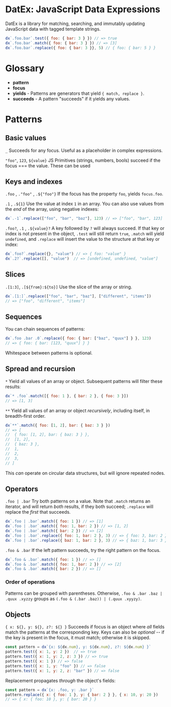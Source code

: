 # DatEx: JavaScript Data Expressions

DatEx is a library for matching, searching, and immutably updating JavaScript data with tagged template strings.

```js
dx`.foo.bar`.test({ foo: { bar: 3 } }) // => true
dx`.foo.bar`.match({ foo: { bar: 3 } }) // => [3]
dx`.foo.bar`.replace({ foo: { bar: 3 }}, 5) // { foo: { bar: 5 } }
```

# Glossary
- **pattern**
- **focus**
- **yields** - Patterns are generators that yield `{ match, replace }`.
- **succeeds** - A pattern "succeeds" if it yields any values.


# Patterns

## Basic values
`_`
Succeeds for any focus. Useful as a placeholder in complex expressions.

`"foo"`, `123`, `${value}`
JS Primitives (strings, numbers, bools) succeed if the focus === the value. These can be used

## Keys and indexes
`.foo` , `."foo"` , `.${"foo"}`
If the focus has the property `foo`, yields `focus.foo`.

`.1` , `.${1}`
Use the value at index `1` in an array. You can also use values from the _end_ of the array, using negative indexes:
```js
dx`.-1`.replace(["foo", "bar", "baz"], 123) // => ["foo", "bar", 123]
```

`.foo?`, `.1` , `.${value}?`
A key followed by `?` will always succeed. If that key or index is not present in the object, `.test` will still return `true`, `.match` will yield `undefined`, and `.replace` will insert the value to the structure at that key or index:

```js
dx`.foo?`.replace({}, "value") // => { foo: "value" }
dx`.2?`.replace([], "value")  // => [undefined, undefined, "value"]
```

## Slices
`.[1:3]`, `.[${from}:${to}]`
Use the slice of the array or string.
```js
dx`.[1:]`.replace(["foo", "bar", "baz"], ["different", "items"])
// => ["foo", "different", "items"]
```

## Sequences
You can chain sequences of patterns:

```js
dx`.foo .bar .0`.replace({ foo: { bar: ["baz", "quux"] } }, 123)
// => { foo: { bar: [123, "quux"] } }
```
Whitespace between patterns is optional.

## Spread and recursion
`*`
Yield all values of an array or object. Subsequent patterns will filter these results:
```js
dx`* .foo`.match([{ foo: 1 }, { bar: 2 }, { foo: 3 }])
// => [1, 3]
```

`**`
Yield all values of an array or object _recursively_, including itself, in breadth-first order.

```js
dx`**`.match({ foo: [1, 2], bar: { baz: 3 } })
// => [
//  { foo: [1, 2], bar: { baz: 3 } },
//  [1, 2],
//  { baz: 3 },
//  1,
//  2,
//  3,
// ]
```

This _can_ operate on circular data structures, but will ignore repeated nodes.

## Operators
`.foo | .bar`
Try both patterns on a value. Note that `.match` returns an iterator, and will return _both_ results, if they both succeed; `.replace` will replace the _first_ that succeeds.

```js
dx`.foo | .bar`.match({ foo: 1 }) // => [1]
dx`.foo | .bar`.match({ foo: 1, bar: 2 }) // => [1, 2]
dx`.foo | .bar`.match({ bar: 2 }) // => [2]
dx`.foo | .bar`.replace({ foo: 1, bar: 2 }, 3) // => { foo: 3, bar: 2 }
dx`.foo | .bar`.replace({ baz: 1, bar: 2 }, 3) // => { baz: 1, bar: 3 }
```

`.foo & .bar`
If the left pattern succeeds, try the right pattern on the focus.

```js
dx`.foo & .bar`.match({ foo: 1 }) // => []
dx`.foo & .bar`.match({ foo: 1, bar: 2 }) // => [2]
dx`.foo & .bar`.match({ bar: 2 }) // => []
```

### Order of operations
Patterns can be grouped with parentheses. Otherwise, `.foo & .bar .baz | .quux .xyzzy` groups as `(.foo & (.bar .baz)) | (.quux .xyyzy)`.


## Objects
`{ x: ${}, y: ${}, z?: ${} }`
Succeeds if focus is an object where _all_ fields match the patterns at the corresponding key. Keys can also be _optional_ -- if the key is present in the focus, it must match; otherwise it is skipped.

```js
const pattern = dx`{x: ${dx.num}, y: ${dx.num}, z?: ${dx.num} }`
pattern.test({ x: 1, y: 2 })  // => true
pattern.test({ x: 1, y: 2, z: 3 }) // => true
pattern.test({ x: 1 }) // => false
pattern.test({ x: 1, y: "foo" }) // => false
pattern.test({ x: 1, y: 2, z: "bar" }) // => false
```

Replacement propagates _through_ the object's fields:

```js
const pattern = dx`{x: .foo, y: .bar }`
pattern.replace({ x: { foo: 1 }, y: { bar: 2 } }, { x: 10, y: 20 })
// => { x: { foo: 10 }, y: { bar: 20 } }
```
